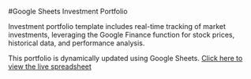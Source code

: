 #Google Sheets Investment Portfolio 

Investment portfolio template includes real-time tracking of market investments, leveraging the Google Finance function for stock prices, historical data, and performance analysis.

This portfolio is dynamically updated using Google Sheets.
[Click here to view the live spreadsheet](https://docs.google.com/spreadsheets/d/e/2PACX-1vQ24Kpk3jrAxjI01YMtkmDIHuEyYhjsCpb-4kYzs_i8aYCqi-3IfUjie7dYs-SOc_MTtk5Q8VQd1ypd/pubhtml)

